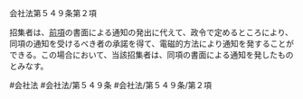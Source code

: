 会社法第５４９条第２項

招集者は、[前項](会社法＿＿＿＿第５４９条第１項)の書面による通知の発出に代えて、政令で定めるところにより、同項の通知を受けるべき者の承諾を得て、電磁的方法により通知を発することができる。この場合において、当該招集者は、同項の書面による通知を発したものとみなす。

#会社法
#会社法/第５４９条
#会社法/第５４９条/第２項
